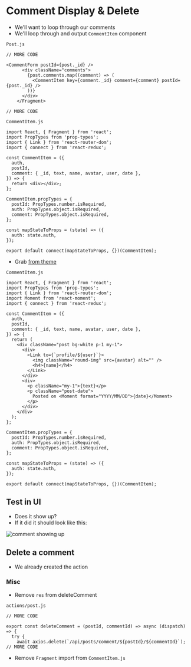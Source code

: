 # Comment Display & Delete
* We'll want to loop through our comments
* We'll loop through and output `CommentItem` component

`Post.js`

```
// MORE CODE

<CommentForm postId={post._id} />
      <div className="comments">
        {post.comments.map((comment) => (
          <CommentItem key={comment._id} comment={comment} postId={post._id} />
        ))}
      </div>
    </Fragment>

// MORE CODE
```

`CommentItem.js`

```
import React, { Fragment } from 'react';
import PropTypes from 'prop-types';
import { Link } from 'react-router-dom';
import { connect } from 'react-redux';

const CommentItem = ({
  auth,
  postId,
  comment: { _id, text, name, avatar, user, date },
}) => {
  return <div></div>;
};

CommentItem.propTypes = {
  postId: PropTypes.number.isRequired,
  auth: PropTypes.object.isRequired,
  comment: PropTypes.object.isRequired,
};

const mapStateToProps = (state) => ({
  auth: state.auth,
});

export default connect(mapStateToProps, {})(CommentItem);
```

* Grab [from theme](https://github.com/kingluddite/devconnector_html_theme/blob/master/post.html)

`CommentItem.js`

```
import React, { Fragment } from 'react';
import PropTypes from 'prop-types';
import { Link } from 'react-router-dom';
import Moment from 'react-moment';
import { connect } from 'react-redux';

const CommentItem = ({
  auth,
  postId,
  comment: { _id, text, name, avatar, user, date },
}) => {
  return (
    <div className="post bg-white p-1 my-1">
      <div>
        <Link to={`profile/${user}`}>
          <img className="round-img" src={avatar} alt="" />
          <h4>{name}</h4>
        </Link>
      </div>
      <div>
        <p className="my-1">{text}</p>
        <p className="post-date">
          Posted on <Moment format="YYYY/MM/DD">{date}</Moment>
        </p>
      </div>
    </div>
  );
};

CommentItem.propTypes = {
  postId: PropTypes.number.isRequired,
  auth: PropTypes.object.isRequired,
  comment: PropTypes.object.isRequired,
};

const mapStateToProps = (state) => ({
  auth: state.auth,
});

export default connect(mapStateToProps, {})(CommentItem);
```

## Test in UI
* Does it show up?
* If it did it should look like this:

![comment showing up](https://i.imgur.com/1GDJMIo.png)

## Delete a comment
* We already created the action

### Misc
* Remove `res` from deleteComment

`actions/post.js`

```
// MORE CODE

export const deleteComment = (postId, commentId) => async (dispatch) => {
  try {
    await axios.delete(`/api/posts/comment/${postId}/${commentId}`);
// MORE CODE
```

* Remove `Fragment` import from `CommentItem.js`
